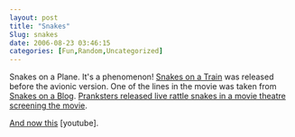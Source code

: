 ```yaml
---
layout: post
title: "Snakes"
Slug: snakes
date: 2006-08-23 03:46:15
categories: [Fun,Random,Uncategorized]
---
```

Snakes on a Plane. It's a phenomenon! [Snakes on a Train](http://www.theasylum.cc/cgi-bin/showMovie.cgi?id=120) was released before the avionic version. One of the lines in the movie was taken from [Snakes on a Blog](http://snakesonablog.com/). [Pranksters released live rattle snakes in a movie theatre screening the movie](http://www.local6.com/news/9717727/detail.html).

[And now this](http://www.youtube.com/watch?v=ihAoSwQqo44) \[youtube\].
